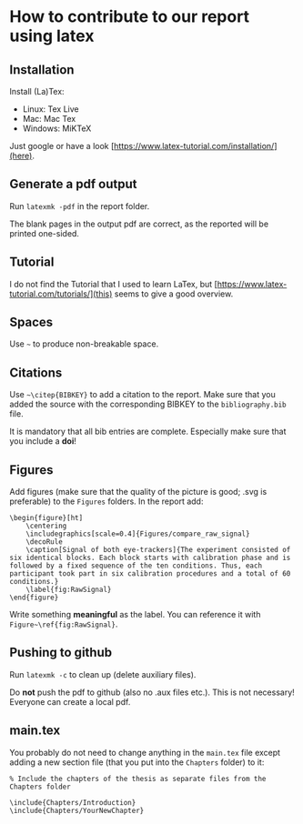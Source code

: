 # How to contribute to our report using latex

## Installation

Install (La)Tex:

- Linux: Tex Live
- Mac: Mac Tex
- Windows: MiKTeX

Just google or have a look [https://www.latex-tutorial.com/installation/](here).


## Generate a pdf output

Run `latexmk -pdf` in the report folder.

The blank pages in the output pdf are correct, as the reported will be printed one-sided.


## Tutorial

I do not find the Tutorial that I used to learn LaTex, but [https://www.latex-tutorial.com/tutorials/](this) seems to give a good overview.


## Spaces

Use `~` to produce non-breakable space.


## Citations

Use `~\citep{BIBKEY}` to add a citation to the report. Make sure that you added the source with the corresponding BIBKEY to the `bibliography.bib` file.

It is mandatory that all bib entries are complete. Especially make sure that you include a **doi**!


## Figures

Add figures (make sure that the quality of the picture is good; .svg is preferable) to the `Figures` folders. In the report add:

```
\begin{figure}[ht]
	\centering
	\includegraphics[scale=0.4]{Figures/compare_raw_signal}
	\decoRule
	\caption[Signal of both eye-trackers]{The experiment consisted of six identical blocks. Each block starts with calibration phase and is followed by a fixed sequence of the ten conditions. Thus, each participant took part in six calibration procedures and a total of 60 conditions.}
	\label{fig:RawSignal}
\end{figure}
```

Write something **meaningful** as the label. You can reference it with `Figure~\ref{fig:RawSignal}`.



## Pushing to github

Run `latexmk -c` to clean up (delete auxiliary files).

Do **not** push the pdf to github (also no .aux files etc.). This is not necessary! Everyone can create a local pdf.


## main.tex

You probably do not need to change anything in the `main.tex` file except adding a new section file (that you put into the `Chapters` folder) to it:

```
% Include the chapters of the thesis as separate files from the Chapters folder

\include{Chapters/Introduction}
\include{Chapters/YourNewChapter}
```
